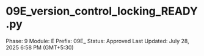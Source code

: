 # 09E_version_control_locking_READY.py

Phase: 9
Module: E
Prefix: 09E_
Status: Approved
Last Updated: July 28, 2025 6:58 PM (GMT+5:30)